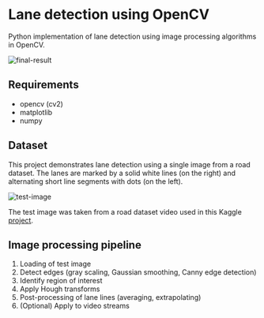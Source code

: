 # Lane detection using OpenCV

Python implementation of lane detection using image processing algorithms in OpenCV.

![final-result](https://github.com/d-misra/Lane-detection-opencv/blob/master/Lanes.png)

## Requirements

- opencv (cv2)
- matplotlib
- numpy

## Dataset

This project demonstrates lane detection using a single image from a road dataset. The lanes are marked by a solid white lines (on the right) and alternating short line segments with dots (on the left).

![test-image](https://github.com/d-misra/Lane-detection-opencv/blob/master/Test.png)

The test image was taken from a road dataset video used in this Kaggle [project](https://www.kaggle.com/dpamgautam/video-file-for-lane-detection-project).  

## Image processing pipeline

1. Loading of test image
2. Detect edges (gray scaling, Gaussian smoothing, Canny edge detection)
3. Identify region of interest
4. Apply Hough transforms
5. Post-processing of lane lines (averaging, extrapolating)
6. (Optional) Apply to video streams
